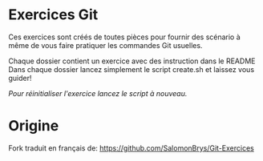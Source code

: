 # Exercices Git

Ces exercices sont créés de toutes pièces pour fournir des scénario à même de vous faire pratiquer les commandes Git usuelles.

Chaque dossier contient un exercice avec des instruction dans le README
Dans chaque dossier lancez simplement le script create.sh et laissez vous guider!

_Pour réinitialiser l'exercice lancez le script à nouveau._


# Origine

Fork traduit en français de: https://github.com/SalomonBrys/Git-Exercices
